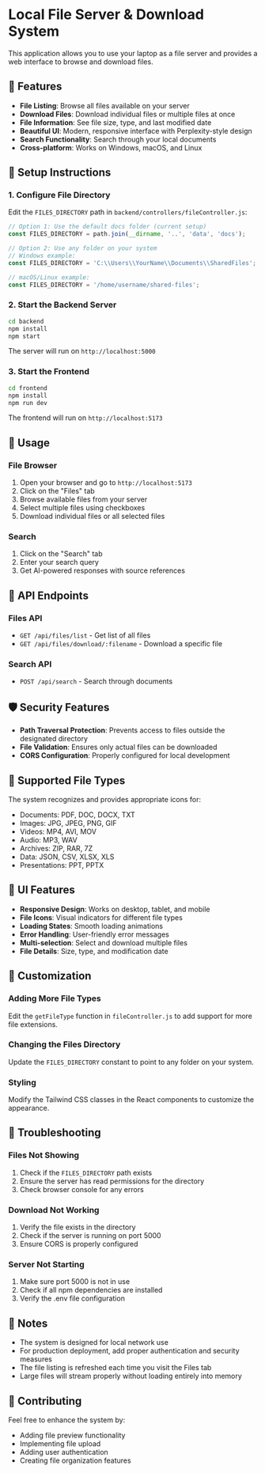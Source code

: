 # Local File Server & Download System

This application allows you to use your laptop as a file server and provides a web interface to browse and download files.

## 🚀 Features

- **File Listing**: Browse all files available on your server
- **Download Files**: Download individual files or multiple files at once
- **File Information**: See file size, type, and last modified date
- **Beautiful UI**: Modern, responsive interface with Perplexity-style design
- **Search Functionality**: Search through your local documents
- **Cross-platform**: Works on Windows, macOS, and Linux

## 📁 Setup Instructions

### 1. Configure File Directory

Edit the `FILES_DIRECTORY` path in `backend/controllers/fileController.js`:

```javascript
// Option 1: Use the default docs folder (current setup)
const FILES_DIRECTORY = path.join(__dirname, '..', 'data', 'docs');

// Option 2: Use any folder on your system
// Windows example:
const FILES_DIRECTORY = 'C:\\Users\\YourName\\Documents\\SharedFiles';

// macOS/Linux example:
const FILES_DIRECTORY = '/home/username/shared-files';
```

### 2. Start the Backend Server

```bash
cd backend
npm install
npm start
```

The server will run on `http://localhost:5000`

### 3. Start the Frontend

```bash
cd frontend
npm install
npm run dev
```

The frontend will run on `http://localhost:5173`

## 📱 Usage

### File Browser
1. Open your browser and go to `http://localhost:5173`
2. Click on the "Files" tab
3. Browse available files from your server
4. Select multiple files using checkboxes
5. Download individual files or all selected files

### Search
1. Click on the "Search" tab
2. Enter your search query
3. Get AI-powered responses with source references

## 🔧 API Endpoints

### Files API
- `GET /api/files/list` - Get list of all files
- `GET /api/files/download/:filename` - Download a specific file

### Search API
- `POST /api/search` - Search through documents

## 🛡️ Security Features

- **Path Traversal Protection**: Prevents access to files outside the designated directory
- **File Validation**: Ensures only actual files can be downloaded
- **CORS Configuration**: Properly configured for local development

## 📂 Supported File Types

The system recognizes and provides appropriate icons for:
- Documents: PDF, DOC, DOCX, TXT
- Images: JPG, JPEG, PNG, GIF
- Videos: MP4, AVI, MOV
- Audio: MP3, WAV
- Archives: ZIP, RAR, 7Z
- Data: JSON, CSV, XLSX, XLS
- Presentations: PPT, PPTX

## 🎨 UI Features

- **Responsive Design**: Works on desktop, tablet, and mobile
- **File Icons**: Visual indicators for different file types
- **Loading States**: Smooth loading animations
- **Error Handling**: User-friendly error messages
- **Multi-selection**: Select and download multiple files
- **File Details**: Size, type, and modification date

## 🔧 Customization

### Adding More File Types
Edit the `getFileType` function in `fileController.js` to add support for more file extensions.

### Changing the Files Directory
Update the `FILES_DIRECTORY` constant to point to any folder on your system.

### Styling
Modify the Tailwind CSS classes in the React components to customize the appearance.

## 🚨 Troubleshooting

### Files Not Showing
1. Check if the `FILES_DIRECTORY` path exists
2. Ensure the server has read permissions for the directory
3. Check browser console for any errors

### Download Not Working
1. Verify the file exists in the directory
2. Check if the server is running on port 5000
3. Ensure CORS is properly configured

### Server Not Starting
1. Make sure port 5000 is not in use
2. Check if all npm dependencies are installed
3. Verify the .env file configuration

## 📝 Notes

- The system is designed for local network use
- For production deployment, add proper authentication and security measures
- The file listing is refreshed each time you visit the Files tab
- Large files will stream properly without loading entirely into memory

## 🤝 Contributing

Feel free to enhance the system by:
- Adding file preview functionality
- Implementing file upload
- Adding user authentication
- Creating file organization features